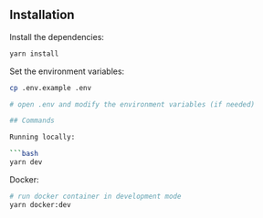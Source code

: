 ## Installation

Install the dependencies:

```bash
yarn install
```

Set the environment variables:

```bash
cp .env.example .env

# open .env and modify the environment variables (if needed)

## Commands

Running locally:

```bash
yarn dev
```

Docker:

```bash
# run docker container in development mode
yarn docker:dev
